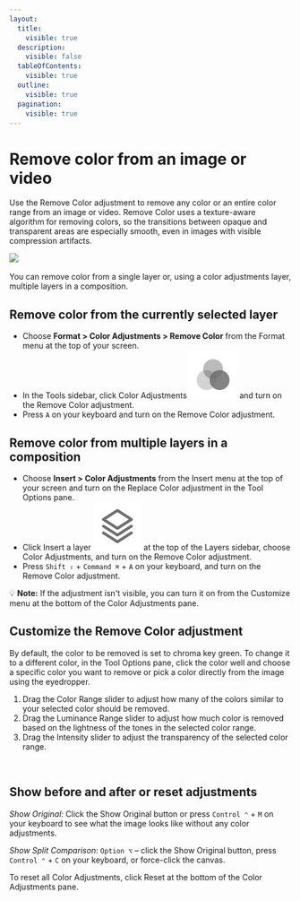 ```yaml
---
layout:
  title:
    visible: true
  description:
    visible: false
  tableOfContents:
    visible: true
  outline:
    visible: true
  pagination:
    visible: true
---
```


# Remove color from an image or video

Use the Remove Color adjustment to remove any color or an entire color range from an image or video. Remove Color uses a texture-aware algorithm for removing colors, so the transitions between opaque and transparent areas are especially smooth, even in images with visible compression artifacts.

![](https://help.pixelmator.com/pixelmator-pro/3.5/assets/English/1677227475000.jpeg)

You can remove color from a single layer or, using a color adjustments layer, multiple layers in a composition.

## Remove color from the currently selected layer

* Choose **Format > Color Adjustments > Remove Color** from the Format menu at the top of your screen.
* In the Tools sidebar, click Color Adjustments <img src="../.gitbook/assets/Color-Adjustments.png" alt="" data-size="line"> and turn on the Remove Color adjustment.
* Press `A` on your keyboard and turn on the Remove Color adjustment.

## Remove color from multiple layers in a composition

* Choose **Insert > Color Adjustments** from the Insert menu at the top of your screen and turn on the Replace Color adjustment in the Tool Options pane.
* Click Insert a layer <img src="../.gitbook/assets/Layer.png" alt="" data-size="line"> at the top of the Layers sidebar, choose Color Adjustments, and turn on the Remove Color adjustment.
* Press `Shift ⇧` + `Command ⌘` + `A` on your keyboard, and turn on the Remove Color adjustment.

:bulb: **Note:** If the adjustment isn't visible, you can turn it on from the Customize menu at the bottom of the Color Adjustments pane.

## Customize the Remove Color adjustment

By default, the color to be removed is set to chroma key green. To change it to a different color, in the Tool Options pane, click the color well and choose a specific color you want to remove or pick a color directly from the image using the eyedropper.

1. &#x20;Drag the Color Range slider to adjust how many of the colors similar to your selected color should be removed.
2. Drag the Luminance Range slider to adjust how much color is removed based on the lightness of the tones in the selected color range.
3. Drag the Intensity slider to adjust the transparency of the selected color range.

<div align="left">

<img src="https://help.pixelmator.com/pixelmator-pro/3.5/assets/English/1677231596000.png" alt="" width="375">

</div>

## Show before and after or reset adjustments

_Show Original:_ Click the Show Original button or press `Control ⌃` + `M` on your keyboard to see what the image looks like without any color adjustments.

_Show Split Comparison:_ `Option ⌥` – click the Show Original button, press `Control ⌃` + `C` on your keyboard, or force-click the canvas.

To reset all Color Adjustments, click Reset at the bottom of the Color Adjustments pane.
